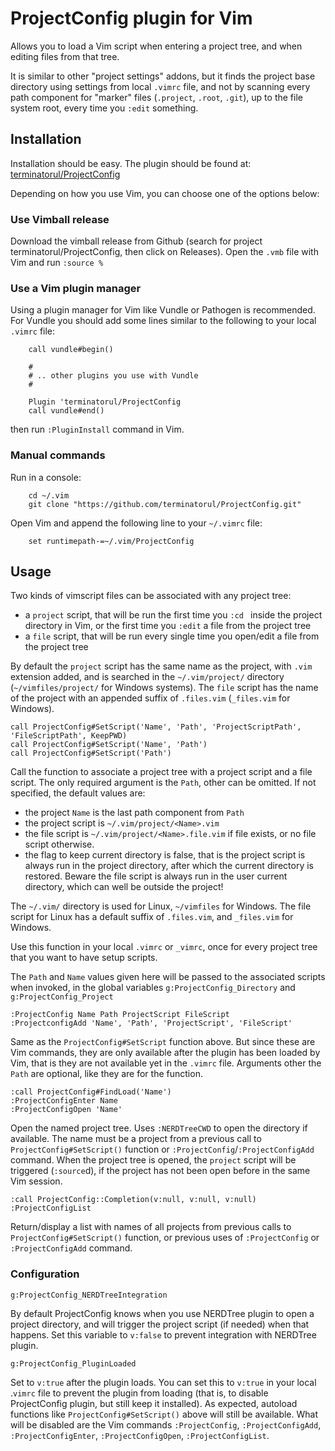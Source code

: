 # ProjectConfig plugin for Vim

Allows you to load a Vim script when entering a project tree, and when editing files from
that tree.

It is similar to other "project settings" addons, but it finds the project base directory
using settings from local  `.vimrc` file, and not by scanning every path component for
"marker" files (`.project`, `.root`, `.git`), up to the file system root, every time you
`:edit` something.

## Installation

Installation should be easy. The plugin should be found at: [terminatorul/ProjectConfig](https://github.org/terminatorul/ProjectConfig)

Depending on how you use Vim, you can choose one of the options below:

### Use Vimball release

Download the vimball release from Github (search for project
terminatorul/ProjectConfig, then click on Releases). Open the `.vmb` file
with Vim and run `:source %`

### Use a Vim plugin manager
Using a plugin manager for Vim like Vundle or Pathogen is recommended. For
Vundle you should add some lines similar to the following to your local `.vimrc`
file:
```
    call vundle#begin()

	#
	# .. other plugins you use with Vundle
	#

	Plugin 'terminatorul/ProjectConfig
    call vundle#end()
```
then run `:PluginInstall` command in Vim.

### Manual commands
Run in a console:
```
    cd ~/.vim
    git clone "https://github.com/terminatorul/ProjectConfig.git"
```
Open Vim and append the following line to your `~/.vimrc` file:
```
    set runtimepath-=~/.vim/ProjectConfig
```

## Usage

Two kinds of vimscript files can be associated with any project tree:
* a `project` script, that will be run the first time you `:cd ` inside the project
  directory in Vim, or the first time you `:edit` a file from the project tree
* a `file` script, that will be run every single time you open/edit a file from the
  project tree

By default the `project` script has the same name as the project, with `.vim` extension added,
and is searched in the `~/.vim/project/` directory (`~/vimfiles/project/` for Windows systems).
The `file` script has the name of the project with an appended suffix of `.files.vim`
(`_files.vim` for Windows).

```
call ProjectConfig#SetScript('Name', 'Path', 'ProjectScriptPath', 'FileScriptPath', KeepPWD)
call ProjectConfig#SetScript('Name', 'Path')
call ProjectConfig#SetScript('Path')
```

Call the function to associate a project tree with a project script and a file script. The only
required argument is the `Path`, other can be omitted. If not specified, the default values are:
* the project `Name` is the last path component from `Path`
* the project script is `~/.vim/project/<Name>.vim`
* the file script is `~/.vim/project/<Name>.file.vim` if file exists, or no file script otherwise.
* the flag to keep current directory is false, that is the project script is always run in the
  project directory, after which the current directory is restored. Beware the file script is
  always run in the user current directory, which can well be outside the project!

The `~/.vim/` directory is used for Linux, `~/vimfiles` for Windows. The file script for
Linux has a default suffix of `.files.vim`, and `_files.vim` for Windows.

Use this function in your local  `.vimrc` or `_vimrc`, once for every project tree that you want
to have setup scripts.

The `Path` and `Name` values given here will be passed to the associated scripts when invoked, in
the global variables `g:ProjectConfig_Directory` and `g:ProjectConfig_Project`


```
:ProjectConfig Name Path ProjectScript FileScript
:ProjectconfigAdd 'Name', 'Path', 'ProjectScript', 'FileScript'
```

Same as the `ProjectConfig#SetScript` function above. But since these are Vim commands, they are
only available after the plugin has been loaded by Vim, that is they are not available yet in
the `.vimrc` file. Arguments other the `Path` are optional, like they are for the function.

```
:call ProjectConfig#FindLoad('Name')
:ProjectConfigEnter Name
:ProjectConfigOpen 'Name'
```

Open the named project tree. Uses `:NERDTreeCWD` to open the directory if available. The name must be
a project from a previous call to `ProjectConfig#SetScript()` function or
`:ProjectConfig`/`:ProjectConfigAdd` command. When the project tree is opened, the `project`
script will be triggered (`:source`d), if the project has not been open before in the same Vim
session.

```
:call ProjectConfig::Completion(v:null, v:null, v:null)
:ProjectConfigList
```

Return/display a list with names of all projects from previous calls to `ProjectConfig#SetScript()`
function, or previous uses of `:ProjectConfig` or `:ProjectConfigAdd` command.

### Configuration
```
g:ProjectConfig_NERDTreeIntegration
```

By default ProjectConfig knows when you use NERDTree plugin to open a project directory, and will
trigger the project script (if needed) when that happens. Set this variable to `v:false` to
prevent integration with NERDTree plugin.

```
g:ProjectConfig_PluginLoaded
```
Set to `v:true` after the plugin loads. You can set this to `v:true` in your local
.`vimrc` file to prevent the plugin from loading (that is, to disable
ProjectConfig plugin, but still keep it installed). As expected, autoload
functions like `ProjectConfig#SetScript()` above will still be available. What
will be disabled are the Vim commands `:ProjectConfig`, `:ProjectConfigAdd`,
`:ProjectConfigEnter`, `:ProjectConfigOpen`, `:ProjectConfigList`.

